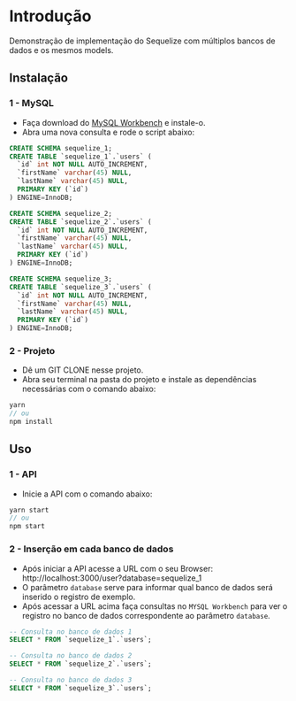 # Introdução

Demonstração de implementação do Sequelize com múltiplos bancos de dados e os mesmos models.

## Instalação

### 1 - MySQL

- Faça download do [MySQL Workbench](https://dev.mysql.com/downloads/workbench/) e instale-o.
- Abra uma nova consulta e rode o script abaixo:

```sql
CREATE SCHEMA sequelize_1;
CREATE TABLE `sequelize_1`.`users` (
  `id` int NOT NULL AUTO_INCREMENT,
  `firstName` varchar(45) NULL,
  `lastName` varchar(45) NULL,
  PRIMARY KEY (`id`)
) ENGINE=InnoDB;

CREATE SCHEMA sequelize_2;
CREATE TABLE `sequelize_2`.`users` (
  `id` int NOT NULL AUTO_INCREMENT,
  `firstName` varchar(45) NULL,
  `lastName` varchar(45) NULL,
  PRIMARY KEY (`id`)
) ENGINE=InnoDB;

CREATE SCHEMA sequelize_3;
CREATE TABLE `sequelize_3`.`users` (
  `id` int NOT NULL AUTO_INCREMENT,
  `firstName` varchar(45) NULL,
  `lastName` varchar(45) NULL,
  PRIMARY KEY (`id`)
) ENGINE=InnoDB;
```

### 2 - Projeto

- Dê um GIT CLONE nesse projeto.
- Abra seu terminal na pasta do projeto e instale as dependências necessárias com o comando abaixo:

```javascript
yarn
// ou
npm install
```

## Uso

### 1 - API

- Inicie a API com o comando abaixo:

```javascript
yarn start
// ou
npm start
```

### 2 - Inserção em cada banco de dados

- Após iniciar a API acesse a URL com o seu Browser: http://localhost:3000/user?database=sequelize_1
- O parâmetro `database` serve para informar qual banco de dados será inserido o registro de exemplo.
- Após acessar a URL acima faça consultas no `MYSQL Workbench` para ver o registro no banco de dados correspondente ao parâmetro `database`.

```sql
-- Consulta no banco de dados 1
SELECT * FROM `sequelize_1`.`users`;

-- Consulta no banco de dados 2
SELECT * FROM `sequelize_2`.`users`;

-- Consulta no banco de dados 3
SELECT * FROM `sequelize_3`.`users`;
```
